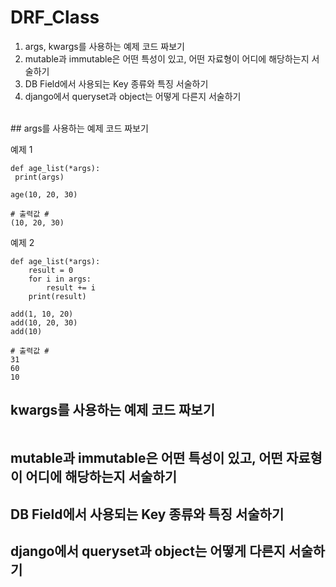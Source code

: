 # DRF_Class

 1. args, kwargs를 사용하는 예제 코드 짜보기
 3. mutable과 immutable은 어떤 특성이 있고, 어떤 자료형이 어디에 해당하는지 서술하기
 4. DB Field에서 사용되는 Key 종류와 특징 서술하기
 5. django에서 queryset과 object는 어떻게 다른지 서술하기
<br/>
## args를 사용하는 예제 코드 짜보기

예제 1
```python3
def age_list(*args):
 print(args)
 
age(10, 20, 30)

# 출력값 #
(10, 20, 30)
```

예제 2
```python3
def age_list(*args):
    result = 0
    for i in args:
        result += i
    print(result)
    
add(1, 10, 20)
add(10, 20, 30)
add(10)

# 출력값 #
31
60
10
```
## kwargs를 사용하는 예제 코드 짜보기
```python3

```


## mutable과 immutable은 어떤 특성이 있고, 어떤 자료형이 어디에 해당하는지 서술하기
## DB Field에서 사용되는 Key 종류와 특징 서술하기
## django에서 queryset과 object는 어떻게 다른지 서술하기
